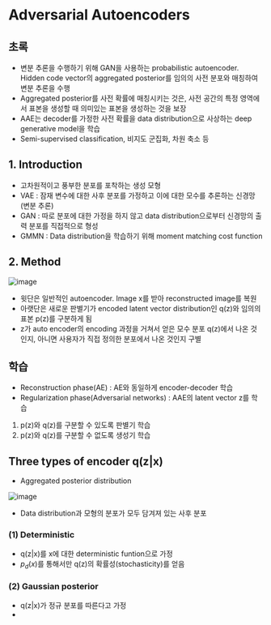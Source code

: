 # Adversarial Autoencoders

## 초록

- 변분 추론을 수행하기 위해 GAN을 사용하는 probabilistic autoencoder. Hidden code vector의 aggregated posterior를 임의의 사전 분포와 매칭하여 변분 추론을 수행
- Aggregated posterior를 사전 확률에 매칭시키는 것은, 사전 공간의 특정 영역에서 표본을 생성할 때 의미있는 표본을 생성하는 것을 보장
- AAE는 decoder를 가정한 사전 확률을 data distribution으로 사상하는 deep generative model을 학습
- Semi-supervised classification, 비지도 군집화, 차원 축소 등

## 1. Introduction
- 고차원적이고 풍부한 분포를 포착하는 생성 모형
- VAE : 잠재 변수에 대한 사후 분포를 가정하고 이에 대한 모수를 추론하는 신경망(변분 추론)
- GAN : 따로 분포에 대한 가정을 하지 않고 data distribution으로부터 신경망의 출력 분포를 직접적으로 형성
- GMMN : Data distribution을 학습하기 위해 moment matching cost function

## 2. Method

![image](https://github.com/as9786/ComputerVision/assets/80622859/72b75748-52f9-4795-8aef-4b5b592b80c9)

- 윗단은 일반적인 autoencoder. Image x를 받아 reconstructed image를 복원
- 아랫단은 새로운 판별기가 encoded latent vector distribution인 q(z)와 임의의 표본 p(z)를 구분하게 됨
- z가 auto encoder의 encoding 과정을 거쳐서 얻은 모수 분포 q(z)에서 나온 것인지, 아니면 사용자가 직접 정의한 분포에서 나온 것인지 구별


## 학습
- Reconstruction phase(AE) : AE와 동일하게 encoder-decoder 학습
- Regularization phase(Adversarial networks) : AAE의 latent vector z를 학습
1. p(z)와 q(z)를 구분할 수 있도록 판별기 학습
2. p(z)와 q(z)를 구분할 수 없도록 생성기 학습

## Three types of encoder q(z|x)
- Aggregated posterior distribution

![image](https://github.com/as9786/ComputerVision/assets/80622859/da679e6f-1f2c-45d7-a04e-56f2ddc58fcc)

- Data distribution과 모형의 분포가 모두 담겨져 있는 사후 분포

### (1) Deterministic
- q(z|x)를 x에 대한 deterministic funtion으로 가정
- $p_d (x)$를 통해서만 q(z)의 확률성(stochasticity)를 얻음

### (2) Gaussian posterior

- q(z|x)가 정규 분포를 따른다고 가정
- 

